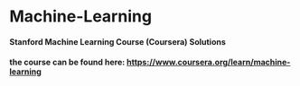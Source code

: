# Machine-Learning
#### Stanford Machine Learning Course (Coursera) Solutions
#### the course can be found here: https://www.coursera.org/learn/machine-learning
